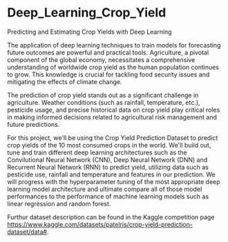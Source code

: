 # Deep_Learning_Crop_Yield
Predicting and Estimating Crop Yields with Deep Learning

The application of deep learning techniques to train models for forecasting future outcomes are powerful and practical tools. Agriculture, a pivotal component of the global economy, necessitates a comprehensive understanding of worldwide crop yield as the human population continues to grow. This knowledge is crucial for tackling food security issues and mitigating the effects of climate change.

The prediction of crop yield stands out as a significant challenge in agriculture. Weather conditions (such as rainfall, temperature, etc.), pesticide usage, and precise historical data on crop yield play critical roles in making informed decisions related to agricultural risk management and future predictions.

For this project, we'll be using the Crop Yield Prediction Dataset to predict crop yields of the 10 most consumed crops in the world. We'll build out, tune and train different deep learning architectures such as the Convilutional Neural Network (CNN), Deep Neural Network (DNN) and Recurrent Neural Network (RNN) to predict yield, utilizing data such as pesticide use, rainfall and temperature and features in our prediction. We will progress with the hyperparameter tuning of the most appropriate deep learning model architecture and ultimate compare all of those model performances to the performance of machine learning models such as linear regression and random forest.

Furthur dataset description can be found in the Kaggle competition page https://www.kaggle.com/datasets/patelris/crop-yield-prediction-dataset/data#.
